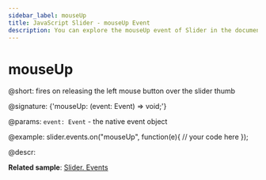 ```yaml
---
sidebar_label: mouseUp
title: JavaScript Slider - mouseUp Event 
description: You can explore the mouseUp event of Slider in the documentation of the DHTMLX JavaScript UI library. Browse developer guides and API reference, try out code examples and live demos, and download a free 30-day evaluation version of DHTMLX Suite 7.
---
```


# mouseUp

@short: fires on releasing the left mouse button over the slider thumb

@signature: {'mouseUp: (event: Event) => void;'}

@params:
`event: Event` - the native event object

@example:
slider.events.on("mouseUp", function(e){
    // your code here
});

@descr:

**Related sample**: [Slider. Events](https://snippet.dhtmlx.com/sc7ov54z)
